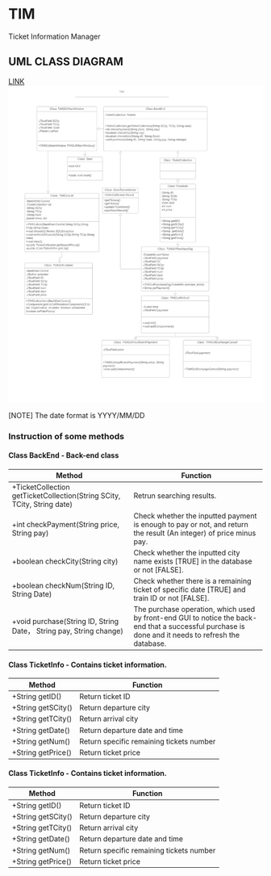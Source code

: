 # TIM

Ticket Information Manager

## UML CLASS DIAGRAM
[LINK](https://www.lucidchart.com/invitations/accept/94408bc6-9124-4f77-ad66-c5bef60a92b4)
![image](https://github.com/LeeYatSan/TIM/blob/master/TIM.svg)

[NOTE] The date format is YYYY/MM/DD

### Instruction of some methods

#### Class BackEnd - Back-end class
 
|     Method      |  Function  |
| ----------------------- | ------------- |
| +TicketCollection getTicketCollection(String SCity, TCity, String date)    | Retrun searching results. |
| +int checkPayment(String price, String pay)    | Check whether the inputted payment is enough to pay or not, and return the result (An integer) of price minus pay.  |
| +boolean checkCity(String city) | Check whether the inputted city name exists [TRUE] in the database or not [FALSE]. |
| +boolean checkNum(String ID, String Date) | Check whether there is a remaining ticket of specific date [TRUE] and train ID or not [FALSE]. |
| +void purchase(String ID, String Date， String pay, String change) | The purchase operation, which used by front-end GUI to notice the back-end that a successful purchase is done and it needs to refresh the database.  |


#### Class TicketInfo - Contains ticket information.
 
|     Method         |  Function  |
| ---------------    | ------------- |
| +String getID()    | Return ticket ID |
| +String getSCity() | Return departure city |
| +String getTCity() | Return arrival city |
| +String getDate()  | Return departure date and time |
| +String getNum()   | Return specific remaining tickets number |
| +String getPrice() | Return ticket price |

#### Class TicketInfo - Contains ticket information.
 
|     Method         |  Function  |
| ---------------    | ------------- |
| +String getID()    | Return ticket ID |
| +String getSCity() | Return departure city |
| +String getTCity() | Return arrival city |
| +String getDate()  | Return departure date and time |
| +String getNum()   | Return specific remaining tickets number |
| +String getPrice() | Return ticket price |

